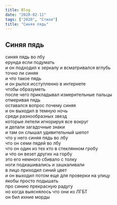 ```yaml
---
title: Blog
date: "2020-02-11"
tags: ["2020", "Стихи"]
title: "Синяя пядь"
---
```


## Синяя пядь

синяя пядь во лбу<br>
ерунда если подумать<br>
и он подходил к зеркалу и всматривался вглубь<br>
точно ли синяя <br>
и что такое пядь<br>
и он рылся исступленно в интернете<br>
чтобы образуметь<br>
после чего прикладывал измерительные пальцы<br>
отмеривая пядь<br>
оставался вопрос почему синяя<br>
и он выходил в темную ночь<br>
среди разнообразных звезд<br>
которые летели игнорируя все вокруг<br>
и делали загадочные знаки<br>
и там он слышал удивительный шепот<br>
что у него синяя пядь во лбу<br>
что он семи пядей во лбу<br>
что он один из тех кто в стеклянном гробу<br>
и что он везет других на горбу<br>
это его немного сбивало с толку<br>
ноги подкашивались и зашкаливали<br>
в лицо приходил синий цвет<br>
и он выходил потом еще для проверки на улицу<br>
якобы просто подышать<br>
про синию прекрасную радугу<br>
но когда выяснялось что они из ЛГБТ<br>
он бил ихние морды<br>
